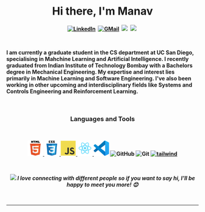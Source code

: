 <p>
  <h1 align="center"><b>Hi there, I'm Manav </h1>
</p>
<p align="center">
<a href="https://linkedin.com/in/manav-doshi-871b091b8"><img src="https://img.shields.io/badge/LinkedIn-0077B5?style=for-the-badge&logo=linkedin&logoColor=white" alt="LinkedIn" /></a>&nbsp;
<a href="mailto:doshimanav@gmail.com"><img src="https://img.shields.io/badge/Gmail-D14836?style=for-the-badge&logo=gmail&logoColor=white" alt="GMail" /></a>&nbsp;
<a href="https://github.com/mdoshi2612"><img src = "https://img.shields.io/badge/GitHub-100000?style=for-the-badge&logo=github&logoColor=white" /></a>&nbsp
<a href = "https://twitter.com/odysseus2612"><img src = "https://img.shields.io/badge/Twitter-1DA1F2?style=for-the-badge&logo=twitter&logoColor=white" /></a>&nbsp
</p>
<br />

<p>I am currently a graduate student in the CS department at UC San Diego, specialising in Mahchine Learning and Artificial Intelligence. I recently graduated from Indian Institute of Technology Bombay with a Bachelors degree in Mechanical Engineering. My expertise and interest lies primarily in Machine Learning and Software Engineering. I've also been working in other upcoming and interdisciplinary fields like Systems and Controls Engineering and Reinforcement Learning.</p>
<br />

<h3 align="center"> Languages and Tools</h3>
</p>
<br />
<p align="center">
<a href="https://www.w3.org/html/" target="_blank"> <img src="https://raw.githubusercontent.com/devicons/devicon/master/icons/html5/html5-original-wordmark.svg" alt="html5" width="40" height="40"/> </a>
<a href="https://www.w3schools.com/css/" target="_blank"> <img src="https://raw.githubusercontent.com/devicons/devicon/master/icons/css3/css3-original-wordmark.svg" alt="css3" width="40" height="40"/> </a>
<a href="https://developer.mozilla.org/en-US/docs/Web/JavaScript" target="_blank"> <img src="https://raw.githubusercontent.com/devicons/devicon/master/icons/javascript/javascript-original.svg" alt="javascript" width="40" height="40"/> </a>
<a href="https://reactjs.org/" target="_blank"> <img src="https://raw.githubusercontent.com/github/explore/80688e429a7d4ef2fca1e82350fe8e3517d3494d/topics/react/react.png" alt="react" width="40" height="40"/> </a>
<img alt="Visual Studio Code" width="40px" src="https://raw.githubusercontent.com/github/explore/80688e429a7d4ef2fca1e82350fe8e3517d3494d/topics/visual-studio-code/visual-studio-code.png" />
<img alt="GitHub" width="40px" src="https://docs.google.com/uc?export=download&id=1fkb6h66GdyddiOlDGXZecngQQoFs9yV0" />
<img alt="Git" width="40px" src="https://raw.githubusercontent.com/jmnote/z-icons/master/svg/git.svg" />
<a href="https://tailwindcss.com/" target="_blank"> <img src="https://www.vectorlogo.zone/logos/tailwindcss/tailwindcss-icon.svg" alt="tailwind" width="40" height="40"/> </a>
   </p>
<br />
<p align="center">
<img src="https://media.giphy.com/media/LnQjpWaON8nhr21vNW/giphy.gif" width="60"> <em><b>I love connecting with different people</b> so if you want to say <b>hi, I'll be happy to meet you more!</b> 😊</em>
</p>
<br />

---

